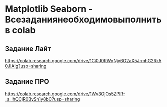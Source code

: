 # Matplotlib Seaborn - Всезаданиянеобходимовыполнитьв colab

## Задание Лайт
https://colab.research.google.com/drive/1Ci0J0RWqNjy6O2aX5JrmhG2Rk50JIAIg?usp=sharing

###
## Задание ПРО

https://colab.research.google.com/drive/1Wv3OjOs5ZPlR-_s_IhQCjR0BySh1y8bC?usp=sharing